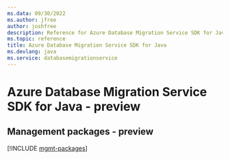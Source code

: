```yaml
---
ms.data: 09/30/2022
ms.author: jfree
author: joshfree
description: Reference for Azure Database Migration Service SDK for Java
ms.topic: reference
title: Azure Database Migration Service SDK for Java
ms.devlang: java
ms.service: databasemigrationservice
---
```

# Azure Database Migration Service SDK for Java - preview

## Management packages - preview
[!INCLUDE [mgmt-packages](database-migration-service-mgmt-index.md)]